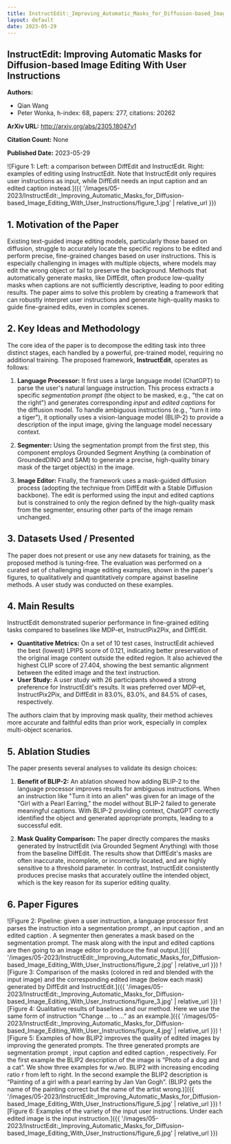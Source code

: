 ```yaml
---
title: InstructEdit:_Improving_Automatic_Masks_for_Diffusion-based_Image_Editing_With_User_Instructions
layout: default
date: 2023-05-29
---
```

## InstructEdit: Improving Automatic Masks for Diffusion-based Image Editing With User Instructions
**Authors:**
- Qian Wang
- Peter Wonka, h-index: 68, papers: 277, citations: 20262

**ArXiv URL:** http://arxiv.org/abs/2305.18047v1

**Citation Count:** None

**Published Date:** 2023-05-29

![Figure 1: Left: a comparison between DiffEdit and InstructEdit. Right: examples of editing using InstructEdit. Note that InstructEdit only requires user instructions as input, while DiffEdit needs an input caption and an edited caption instead.]({{ '/images/05-2023/InstructEdit:_Improving_Automatic_Masks_for_Diffusion-based_Image_Editing_With_User_Instructions/figure_1.jpg' | relative_url }})
## 1. Motivation of the Paper
Existing text-guided image editing models, particularly those based on diffusion, struggle to accurately locate the specific regions to be edited and perform precise, fine-grained changes based on user instructions. This is especially challenging in images with multiple objects, where models may edit the wrong object or fail to preserve the background. Methods that automatically generate masks, like DiffEdit, often produce low-quality masks when captions are not sufficiently descriptive, leading to poor editing results. The paper aims to solve this problem by creating a framework that can robustly interpret user instructions and generate high-quality masks to guide fine-grained edits, even in complex scenes.

## 2. Key Ideas and Methodology
The core idea of the paper is to decompose the editing task into three distinct stages, each handled by a powerful, pre-trained model, requiring no additional training. The proposed framework, **InstructEdit**, operates as follows:

1.  **Language Processor:** It first uses a large language model (ChatGPT) to parse the user's natural language instruction. This process extracts a specific *segmentation prompt* (the object to be masked, e.g., "the cat on the right") and generates corresponding *input* and *edited captions* for the diffusion model. To handle ambiguous instructions (e.g., "turn it into a tiger"), it optionally uses a vision-language model (BLIP-2) to provide a description of the input image, giving the language model necessary context.

2.  **Segmenter:** Using the segmentation prompt from the first step, this component employs Grounded Segment Anything (a combination of GroundedDINO and SAM) to generate a precise, high-quality binary mask of the target object(s) in the image.

3.  **Image Editor:** Finally, the framework uses a mask-guided diffusion process (adopting the technique from DiffEdit with a Stable Diffusion backbone). The edit is performed using the input and edited captions but is constrained to only the region defined by the high-quality mask from the segmenter, ensuring other parts of the image remain unchanged.

## 3. Datasets Used / Presented
The paper does not present or use any new datasets for training, as the proposed method is tuning-free. The evaluation was performed on a curated set of challenging image editing examples, shown in the paper's figures, to qualitatively and quantitatively compare against baseline methods. A user study was conducted on these examples.

## 4. Main Results
InstructEdit demonstrated superior performance in fine-grained editing tasks compared to baselines like MDP-et, InstructPix2Pix, and DiffEdit.

*   **Quantitative Metrics:** On a set of 10 test cases, InstructEdit achieved the best (lowest) LPIPS score of 0.121, indicating better preservation of the original image content outside the edited region. It also achieved the highest CLIP score of 27.404, showing the best semantic alignment between the edited image and the text instruction.
*   **User Study:** A user study with 26 participants showed a strong preference for InstructEdit's results. It was preferred over MDP-et, InstructPix2Pix, and DiffEdit in 83.0%, 83.0%, and 84.5% of cases, respectively.

The authors claim that by improving mask quality, their method achieves more accurate and faithful edits than prior work, especially in complex multi-object scenarios.

## 5. Ablation Studies
The paper presents several analyses to validate its design choices:

1.  **Benefit of BLIP-2:** An ablation showed how adding BLIP-2 to the language processor improves results for ambiguous instructions. When an instruction like "Turn it into an alien" was given for an image of the "Girl with a Pearl Earring," the model without BLIP-2 failed to generate meaningful captions. With BLIP-2 providing context, ChatGPT correctly identified the object and generated appropriate prompts, leading to a successful edit.

2.  **Mask Quality Comparison:** The paper directly compares the masks generated by InstructEdit (via Grounded Segment Anything) with those from the baseline DiffEdit. The results show that DiffEdit's masks are often inaccurate, incomplete, or incorrectly located, and are highly sensitive to a threshold parameter. In contrast, InstructEdit consistently produces precise masks that accurately outline the intended object, which is the key reason for its superior editing quality.

## 6. Paper Figures
![Figure 2: Pipeline: given a user instruction, a language processor first parses the instruction into a segmentation prompt , an input caption , and an edited caption . A segmenter then generates a mask based on the segmentation prompt. The mask along with the input and edited captions are then going to an image editor to produce the final output.]({{ '/images/05-2023/InstructEdit:_Improving_Automatic_Masks_for_Diffusion-based_Image_Editing_With_User_Instructions/figure_2.jpg' | relative_url }})
![Figure 3: Comparison of the masks (colored in red and blended with the input image) and the corresponding edited image (below each mask) generated by DiffEdit and InstructEdit.]({{ '/images/05-2023/InstructEdit:_Improving_Automatic_Masks_for_Diffusion-based_Image_Editing_With_User_Instructions/figure_3.jpg' | relative_url }})
![Figure 4: Qualitative results of baselines and our method. Here we use the same form of instruction “Change ... to ...” as an example.]({{ '/images/05-2023/InstructEdit:_Improving_Automatic_Masks_for_Diffusion-based_Image_Editing_With_User_Instructions/figure_4.jpg' | relative_url }})
![Figure 5: Examples of how BLIP2 improves the quality of edited images by improving the generated prompts. The three generated prompts are segmentation prompt , input caption and edited caption , respectively. For the first example the BLIP2 description of the image is “Photo of a dog and a cat”. We show three examples for w./wo. BLIP2 with increasing encoding ratio r from left to right. In the second example the BLIP2 description is “Painting of a girl with a pearl earring by Jan Van Gogh”. (BLIP2 gets the name of the painting correct but the name of the artist wrong.)]({{ '/images/05-2023/InstructEdit:_Improving_Automatic_Masks_for_Diffusion-based_Image_Editing_With_User_Instructions/figure_5.jpg' | relative_url }})
![Figure 6: Examples of the variety of the input user instructions. Under each edited image is the input instruction.]({{ '/images/05-2023/InstructEdit:_Improving_Automatic_Masks_for_Diffusion-based_Image_Editing_With_User_Instructions/figure_6.jpg' | relative_url }})
